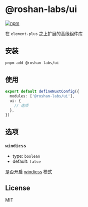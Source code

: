 # @roshan-labs/ui

[![npm](https://img.shields.io/npm/v/@roshan-labs/ui?color=%2342b883)](https://www.npmjs.com/package/@roshan-labs/ui)

在 `element-plus` 之上扩展的高级组件库

## 安装

```bash
pnpm add @roshan-labs/ui
```

## 使用

```typescript
export default defineNuxtConfig({
  modules: ['@roshan-labs/ui'],
  ui: {
    // 选项
  },
})
```

## 选项

### `windicss`

- type: `boolean`
- default: `false`

是否开启 [windicss](https://windicss.org/) 模式

## License

MIT
